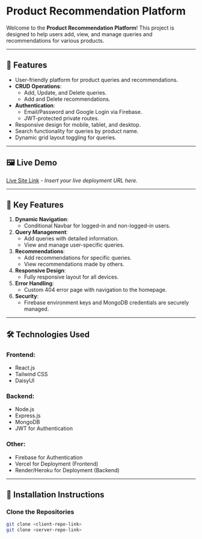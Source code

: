 # Product Recommendation Platform

Welcome to the **Product Recommendation Platform**! This project is designed to help users add, view, and manage queries and recommendations for various products.

---

## 🌟 Features
- User-friendly platform for product queries and recommendations.
- **CRUD Operations**:
  - Add, Update, and Delete queries.
  - Add and Delete recommendations.
- **Authentication**:
  - Email/Password and Google Login via Firebase.
  - JWT-protected private routes.
- Responsive design for mobile, tablet, and desktop.
- Search functionality for queries by product name.
- Dynamic grid layout toggling for queries.

---

## 🖼️ Live Demo
[Live Site Link](#) - *Insert your live deployment URL here.*

---

## 🚀 Key Features
1. **Dynamic Navigation**:
   - Conditional Navbar for logged-in and non-logged-in users.
2. **Query Management**:
   - Add queries with detailed information.
   - View and manage user-specific queries.
3. **Recommendations**:
   - Add recommendations for specific queries.
   - View recommendations made by others.
4. **Responsive Design**:
   - Fully responsive layout for all devices.
5. **Error Handling**:
   - Custom 404 error page with navigation to the homepage.
6. **Security**:
   - Firebase environment keys and MongoDB credentials are securely managed.

---

## 🛠️ Technologies Used
### Frontend:
- React.js
- Tailwind CSS
- DaisyUI
### Backend:
- Node.js
- Express.js
- MongoDB
- JWT for Authentication
### Other:
- Firebase for Authentication
- Vercel for Deployment (Frontend)
- Render/Heroku for Deployment (Backend)

---

## 📑 Installation Instructions
### Clone the Repositories
```bash
git clone <client-repo-link>
git clone <server-repo-link>
